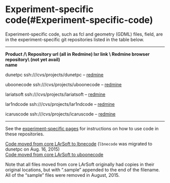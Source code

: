 Experiment-specific code(#Experiment-specific-code)
======================================================

Experiment-specific code, such as fcl and geometry (GDML) files, field, are in the experiment-specific git repositories listed in the table below.

  -------------- ------------------------------------- ------------------ --------------------------------------------------------------------------
  **Product /\   **Repository url (all in Redmine)**   lxr link \         Redmine browser
  repository\                                           (not yet avail)   
  name**                                                                  

  dunetpc        ssh:///cvs/projects/dunetpc           –                  [redmine](https://cdcvs.fnal.gov/redmine/projects/dunetpc/repository)

  uboonecode     ssh:///cvs/projects/uboonecode        –                  [redmine](https://cdcvs.fnal.gov/redmine/projects/uboonecode/repository)

  lariatsoft     ssh:///cvs/projects/lariatsoft        –                  [redmine](https://cdcvs.fnal.gov/redmine/projects/lardbt/repository)

  lar1ndcode     ssh:///cvs/projects/lar1ndcode        –                  [redmine](https://cdcvs.fnal.gov/redmine/projects/lar1ndcode/repository)

  icaruscode     ssh:///cvs/projects/icaruscode        –                  [redmine](https://cdcvs.fnal.gov/redmine/projects/icaruscode/repository)
  -------------- ------------------------------------- ------------------ --------------------------------------------------------------------------

See the [experiment-specific pages](https://cdcvs.fnal.govQuick_Links) for instructions on how to use code in these repositories.

[Code moved from core LArSoft to lbnecode](_Code_moved_from_core_LArSoft_to_lbnecode_) (`lbnecode` was migrated to dunetpc on Aug. 16, 2015)\
[Code moved from core LArSoft to uboonecode](_Code_moved_from_core_LArSoft_to_uboonecode_)

Note that all files moved from core LArSoft originally had copies in their original locations, but with “.sample” appended to the end of the filename. All of the “sample” files were removed in August, 2015.
